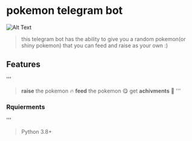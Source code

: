 # pokemon telegram bot 
![Alt Text](https://upload.wikimedia.org/wikipedia/commons/thumb/9/98/International_Pok%C3%A9mon_logo.svg/1200px-International_Pok%C3%A9mon_logo.svg.png)
> this telegram bot has the ability to give you a random pokemon(or shiny pokemon) that you can feed and raise as your own :)
## Features
'''
> **raise** the pokemon 🔥
> **feed** the pokemon 😋
> get **achivments** 💫
'''
### Rquierments 
'''
> Python 3.8+
